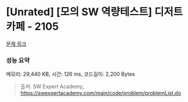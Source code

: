 # [Unrated] [모의 SW 역량테스트] 디저트 카페 - 2105 

[문제 링크](https://swexpertacademy.com/main/code/problem/problemDetail.do?contestProbId=AV5VwAr6APYDFAWu) 

### 성능 요약

메모리: 29,440 KB, 시간: 126 ms, 코드길이: 2,200 Bytes



> 출처: SW Expert Academy, https://swexpertacademy.com/main/code/problem/problemList.do